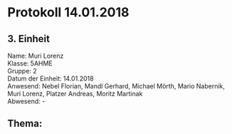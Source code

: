 # Protokoll 14.01.2018

## 3. Einheit
Name: Muri Lorenz <br>
Klasse: 5AHME <br>
Gruppe: 2 <br>
Datum der Einheit: 14.01.2018 <br> 
Anwesend: Nebel Florian, Mandl Gerhard, Michael Mörth, Mario Nabernik, Muri Lorenz, Platzer Andreas, Moritz Martinak <br>
Abwesend: - <br>

## Thema: 
